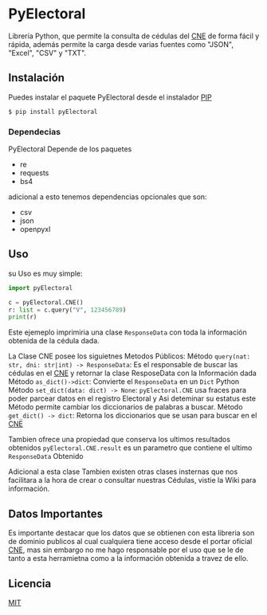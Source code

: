 # PyElectoral
Librería Python, que permite la consulta de cédulas del [CNE](http://www.cne.gob.ve) de forma fácil y rápida, además permite la carga desde varias fuentes como "JSON", "Excel", "CSV" y "TXT".


## Instalación
Puedes instalar el paquete PyElectoral desde el instalador [PIP](https://pypi.org/)

```shell
$ pip install pyElectoral
```
### Dependecias
PyElectoral Depende de los paquetes 

+ re
+ requests
+ bs4

adicional a esto tenemos dependencias opcionales que son:

+ csv
+ json
+ openpyxl

## Uso

su Uso es muy simple:
```Python
import pyElectoral

c = pyElectoral.CNE()
r: list = c.query("V", 123456789)
print(r)
```

Este ejemeplo imprimiria una clase `ResponseData` con toda la información obtenida de la cédula dada.

La Clase CNE posee los siguietnes Metodos Públicos:
Método `query(nat: str, dni: str|int) -> ResponseData`:
Es el responsable de buscar las cédulas en el [CNE](http://www.cne.gob.ve) y retornar la clase ResposeData con la Información dada
Método `as_dict()->dict`: Convierte el `ResponseData` en un `Dict` Python
Método `set_dict(data: dict) -> None`: `pyElectoral.CNE` usa fraces para poder parcear datos en el registro Electoral y Asi deteminar su estatus este Método permite cambiar los diccionarios de palabras a buscar.
Método `get_dict() -> dict`: Retorna los diccionarios que se usan para buscar en el [CNE](http://www.cne.gob.ve)

Tambien ofrece una propiedad que conserva los ultimos resultados obtenidos
`pyElectoral.CNE.result` es un parametro que contiene el ultimo `ResponseData` Obtenido

Adicional a esta clase Tambien existen otras clases insternas que nos facilitara a la hora de crear o consultar nuestras Cédulas, vistie la Wiki para información.

## Datos Importantes

Es importante destacar que los datos que se obtienen con esta libreria son de dominio publicos al cual cualquiera tiene acceso desde el portar oficial [CNE](http://www.cne.gob.ve), mas sin embargo no me hago responsable por el uso que se le de tanto a esta herramietna como a la información obtenida a travez de ello.

## Licencia
[MIT](LICENSES)
